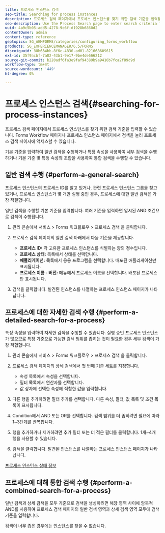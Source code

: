 ```yaml
---
title: 프로세스 인스턴스 검색
seo-title: Searching for process instances
description: 프로세스 검색 페이지에서 프로세스 인스턴스를 찾기 위한 검색 기준을 입력할 수 있습니다.
seo-description: Use the Process Search page to enter search criteria for finding a process instance.
uuid: 4a9c5b05-add5-4278-9c6f-d1928b6860d2
contentOwner: admin
content-type: reference
geptopics: SG_AEMFORMS/categories/configuring_forms_workflow
products: SG_EXPERIENCEMANAGER/6.5/FORMS
discoiquuid: 88b634bb-8f6c-4830-ad01-821668609615
exl-id: 35f9acbf-7a82-43b1-9e17-9be4de666212
source-git-commit: b220adf6fa3e9faf94389b9a9416b7fca2f89d9d
workflow-type: tm+mt
source-wordcount: '449'
ht-degree: 0%

---
```


# 프로세스 인스턴스 검색{#searching-for-process-instances}

프로세스 검색 페이지에서 프로세스 인스턴스를 찾기 위한 검색 기준을 입력할 수 있습니다. Forms Workflow 페이지나 프로세스 인스턴스 페이지에서 검색을 눌러 프로세스 검색 페이지에 액세스할 수 있습니다.

기본 기준을 입력하여 일반 검색을 수행하거나 특정 속성을 사용하여 세부 검색을 수행하거나 기본 기준 및 특정 속성의 조합을 사용하여 통합 검색을 수행할 수 있습니다.

## 일반 검색 수행 {#perform-a-general-search}

프로세스 인스턴스의 프로세스 ID를 알고 있거나, 관련 프로세스 인스턴스 그룹을 찾고 있거나, 프로세스 인스턴스가 몇 개만 실행 중인 경우, 프로세스에 대한 일반 검색은 가장 적절합니다.

일반 검색을 수행할 기본 기준을 입력합니다. 여러 기준을 입력하면 암시된 AND 조건으로 검색이 수행됩니다.

1. 관리 콘솔에서 서비스 > Forms 워크플로우 > 프로세스 검색 을 클릭합니다.
1. 프로세스 검색 페이지의 일반 검색 아래에서 다음 기준을 제공합니다.

   * **프로세스 ID:** 각 고유한 프로세스 인스턴스를 식별하는 양의 정수입니다.
   * **프로세스 상태:** 목록에서 상태를 선택합니다.
   * **애플리케이션:** 목록에서 응용 프로그램을 선택합니다. 배포된 애플리케이션만 표시됩니다.
   * **프로세스 이름 - 버전:** 메뉴에서 프로세스 이름을 선택합니다. 배포된 프로세스만 표시됩니다.

1. 검색을 클릭합니다. 발견된 인스턴스를 나열하는 프로세스 인스턴스 페이지가 나타납니다.

## 프로세스에 대한 자세한 검색 수행 {#perform-a-detailed-search-for-a-process}

특정 속성을 입력하여 자세한 검색을 수행할 수 있습니다. 실행 중인 프로세스 인스턴스가 많으므로 특정 기준으로 가능한 검색 범위를 좁히는 것이 필요한 경우 세부 검색이 가장 적합합니다.

1. 관리 콘솔에서 서비스 > Forms 워크플로우 > 프로세스 검색 을 클릭합니다.
1. 프로세스 검색 페이지의 상세 검색에서 첫 번째 기준 세트를 지정합니다.

   * 속성 목록에서 속성을 선택합니다.
   * 필터 목록에서 연산자를 선택합니다.
   * 값 상자에 선택한 속성에 적합한 값을 입력합니다.

1. 다른 행을 추가하려면 필터 추가를 선택합니다. 다른 속성, 필터, 값 목록 및 조건 목록이 표시됩니다.
1. Condition에서 AND 또는 OR를 선택합니다. 검색 범위를 더 좁히려면 필요에 따라 1~3단계를 반복합니다.
1. 행을 추가하거나 제거하려면 추가 필터 또는 더 적은 필터를 클릭합니다. 1개~4개 행을 사용할 수 있습니다.
1. 검색을 클릭합니다. 발견된 인스턴스를 나열하는 프로세스 인스턴스 페이지가 나타납니다.

[프로세스 인스턴스 상태 정보](/help/forms/using/admin-help/processes.md#about-process-instance-statuses)

## 프로세스에 대해 통합 검색 수행 {#perform-a-combined-search-for-a-process}

일반 검색과 상세 검색을 모두 기준으로 검색을 생성하려면 해당 영역 사이에 암묵적 AND를 사용하여 프로세스 검색 페이지의 일반 검색 영역과 상세 검색 영역 모두에 검색 기준을 입력합니다.

검색이 너무 좁은 경우에는 인스턴스를 찾을 수 없습니다.
